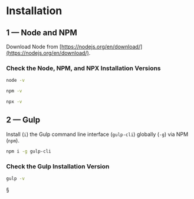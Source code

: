 # Installation

## 1 — Node and NPM
Download Node from [https://nodejs.org/en/download/](https://nodejs.org/en/download/).

### Check the Node, NPM, and NPX Installation Versions

```bash
node -v
```

```bash
npm -v
```

```bash
npx -v
```

## 2 — Gulp
Install (`i`) the Gulp command line interface (`gulp-cli`) globally (`-g`) via NPM (`npm`).

```bash
npm i -g gulp-cli
```

### Check the Gulp Installation Version
```bash
gulp -v
```

§
